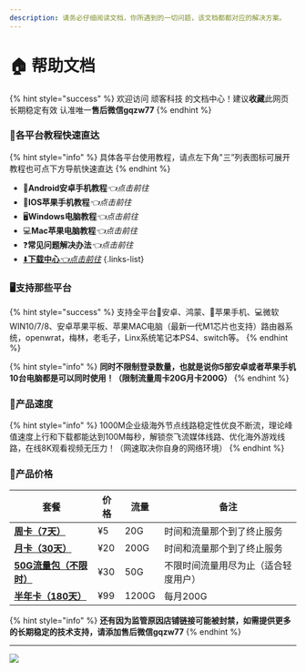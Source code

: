 ```yaml
---
description: 请务必仔细阅读文档，你所遇到的一切问题，该文档都都对应的解决方案。
---
```


# 🏠 帮助文档

{% hint style="success" %}
欢迎访问 顽客科技 的文档中心！建议**收藏**此网页 长期稳定有效 认准唯一**售后微信gqzw77**
{% endhint %}

### 📱各平台教程快速直达

{% hint style="info" %}
具体各平台使用教程，请点左下角"三”列表图标可展开教程也可点下方导航快速直达
{% endhint %}

* 📱**Android安卓手机教程**_👈点击前往_
* 🍎**IOS苹果手机教程**_👈点击前往_
* 🖥️**Windows电脑教程**_👈点击前往_
* 💻**Mac苹果电脑教程**_👈点击前往_
* ❓**常见问题解决办法**_👈点击前往_
* [⬇️**下载中心**_👈点击前往_](https://gqzw.lanzouo.com/b0mwll2d) {.links-list}

### 🖥️支持那些平台

{% hint style="success" %}
支持全平台📱安卓、鸿蒙、🍎苹果手机、💻微软WIN10/7/8、安卓苹果平板、苹果MAC电脑（最新一代M1芯片也支持）路由器系统，openwrat，梅林，老毛子，Linx系统笔记本PS4、switch等。
{% endhint %}

{% hint style="info" %}
**同时不限制登录数量，也就是说你5部安卓或者苹果手机10台电脑都是可以同时使用！（限制流量周卡20G月卡200G）**
{% endhint %}

### 🚀产品速度

{% hint style="info" %}
1000M企业级海外节点线路稳定性优良不断流，理论峰值速度上行和下载都能达到100M每秒，解锁奈飞流媒体线路、优化海外游戏线路，在线8K观看视频无压力！（网速取决你自身的网络环境）
{% endhint %}

### 🛒产品价格

| 套餐                                       | 价格  | 流量    | 备注                 |
| ---------------------------------------- | --- | ----- | ------------------ |
| [**周卡（7天）**](https://buy.wvker.com)      | ¥5  | 20G   | 时间和流量那个到了终止服务      |
| [**月卡（30天）**](https://buy.wvker.com)     | ¥20 | 200G  | 时间和流量那个到了终止服务      |
| [**50G流量包（不限时）**](https://buy.wvker.com) | ¥30 | 50G   | 不限时间流量用尽为止（适合轻度用户） |
| [**半年卡（180天）**](https://buy.wvker.com)   | ¥99 | 1200G | 每月200G             |

{% hint style="info" %}
**还有因为监管原因店铺链接可能被封禁，如需提供更多的长期稳定的技术支持，请添加售后微信gqzw77**
{% endhint %}

****

![](https://1-1306085497.cos.ap-shanghai.myqcloud.com/img/image-20211030121937911.png)
